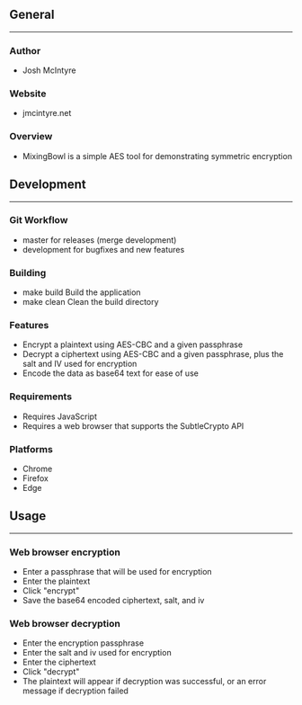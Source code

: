 ## General
____________

### Author
* Josh McIntyre

### Website
* jmcintyre.net

### Overview
* MixingBowl is a simple AES tool for demonstrating symmetric encryption

## Development
________________

### Git Workflow
* master for releases (merge development)
* development for bugfixes and new features

### Building
* make build
Build the application
* make clean
Clean the build directory

### Features
* Encrypt a plaintext using AES-CBC and a given passphrase
* Decrypt a ciphertext using AES-CBC and a given passphrase, plus the salt and IV used for encryption
* Encode the data as base64 text for ease of use

### Requirements
* Requires JavaScript
* Requires a web browser that supports the SubtleCrypto API

### Platforms
* Chrome
* Firefox
* Edge

## Usage
____________

### Web browser encryption
* Enter a passphrase that will be used for encryption
* Enter the plaintext
* Click "encrypt"
* Save the base64 encoded ciphertext, salt, and iv

### Web browser decryption
* Enter the encryption passphrase
* Enter the salt and iv used for encryption
* Enter the ciphertext
* Click "decrypt"
* The plaintext will appear if decryption was successful, or an error message if decryption failed
